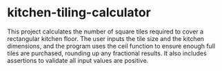 # kitchen-tiling-calculator
This project calculates the number of square tiles required to cover a rectangular kitchen floor. The user inputs the tile size and the kitchen dimensions, and the program uses the ceil function to ensure enough full tiles are purchased, rounding up any fractional results. It also includes assertions to validate all input values are positive.
